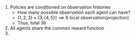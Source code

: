 1. Policies are conditioned on observation histories
	- How many possible observation each agent can have?
	- $\{ 1,2,3 \}\times \{ 3, \{ 4,5 \} \}\implies 6$ local observation(projection)
	- Thus, total 36 
2. All agents share the common reward function
3. 